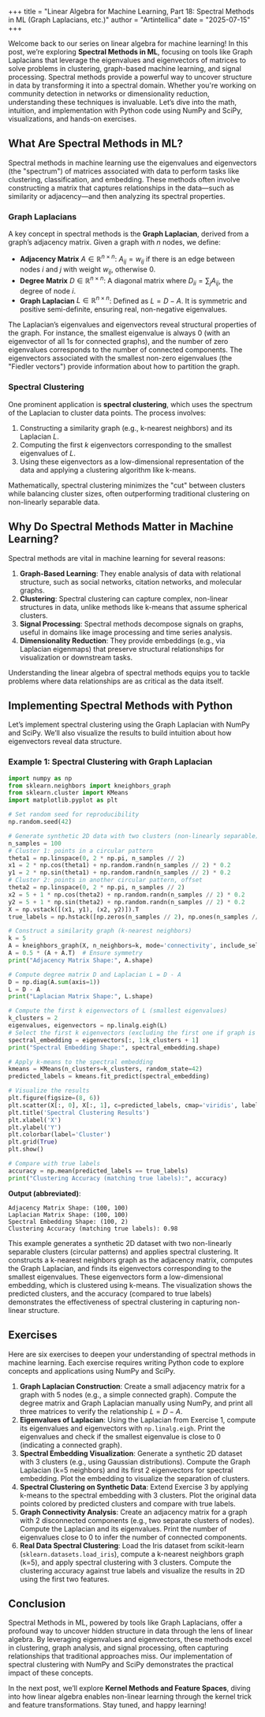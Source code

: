 +++
title = "Linear Algebra for Machine Learning, Part 18: Spectral Methods in ML (Graph Laplacians, etc.)"
author = "Artintellica"
date = "2025-07-15"
+++

Welcome back to our series on linear algebra for machine learning! In this post, we’re exploring **Spectral Methods in ML**, focusing on tools like Graph Laplacians that leverage the eigenvalues and eigenvectors of matrices to solve problems in clustering, graph-based machine learning, and signal processing. Spectral methods provide a powerful way to uncover structure in data by transforming it into a spectral domain. Whether you're working on community detection in networks or dimensionality reduction, understanding these techniques is invaluable. Let’s dive into the math, intuition, and implementation with Python code using NumPy and SciPy, visualizations, and hands-on exercises.

## What Are Spectral Methods in ML?

Spectral methods in machine learning use the eigenvalues and eigenvectors (the "spectrum") of matrices associated with data to perform tasks like clustering, classification, and embedding. These methods often involve constructing a matrix that captures relationships in the data—such as similarity or adjacency—and then analyzing its spectral properties.

### Graph Laplacians

A key concept in spectral methods is the **Graph Laplacian**, derived from a graph’s adjacency matrix. Given a graph with $n$ nodes, we define:
- **Adjacency Matrix** $A \in \mathbb{R}^{n \times n}$: $A_{ij} = w_{ij}$ if there is an edge between nodes $i$ and $j$ with weight $w_{ij}$, otherwise 0.
- **Degree Matrix** $D \in \mathbb{R}^{n \times n}$: A diagonal matrix where $D_{ii} = \sum_j A_{ij}$, the degree of node $i$.
- **Graph Laplacian** $L \in \mathbb{R}^{n \times n}$: Defined as $L = D - A$. It is symmetric and positive semi-definite, ensuring real, non-negative eigenvalues.

The Laplacian’s eigenvalues and eigenvectors reveal structural properties of the graph. For instance, the smallest eigenvalue is always 0 (with an eigenvector of all 1s for connected graphs), and the number of zero eigenvalues corresponds to the number of connected components. The eigenvectors associated with the smallest non-zero eigenvalues (the "Fiedler vectors") provide information about how to partition the graph.

### Spectral Clustering

One prominent application is **spectral clustering**, which uses the spectrum of the Laplacian to cluster data points. The process involves:
1. Constructing a similarity graph (e.g., k-nearest neighbors) and its Laplacian $L$.
2. Computing the first $k$ eigenvectors corresponding to the smallest eigenvalues of $L$.
3. Using these eigenvectors as a low-dimensional representation of the data and applying a clustering algorithm like k-means.

Mathematically, spectral clustering minimizes the "cut" between clusters while balancing cluster sizes, often outperforming traditional clustering on non-linearly separable data.

## Why Do Spectral Methods Matter in Machine Learning?

Spectral methods are vital in machine learning for several reasons:
1. **Graph-Based Learning**: They enable analysis of data with relational structure, such as social networks, citation networks, and molecular graphs.
2. **Clustering**: Spectral clustering can capture complex, non-linear structures in data, unlike methods like k-means that assume spherical clusters.
3. **Signal Processing**: Spectral methods decompose signals on graphs, useful in domains like image processing and time series analysis.
4. **Dimensionality Reduction**: They provide embeddings (e.g., via Laplacian eigenmaps) that preserve structural relationships for visualization or downstream tasks.

Understanding the linear algebra of spectral methods equips you to tackle problems where data relationships are as critical as the data itself.

## Implementing Spectral Methods with Python

Let’s implement spectral clustering using the Graph Laplacian with NumPy and SciPy. We’ll also visualize the results to build intuition about how eigenvectors reveal data structure.

### Example 1: Spectral Clustering with Graph Laplacian

```python
import numpy as np
from sklearn.neighbors import kneighbors_graph
from sklearn.cluster import KMeans
import matplotlib.pyplot as plt

# Set random seed for reproducibility
np.random.seed(42)

# Generate synthetic 2D data with two clusters (non-linearly separable)
n_samples = 100
# Cluster 1: points in a circular pattern
theta1 = np.linspace(0, 2 * np.pi, n_samples // 2)
x1 = 2 * np.cos(theta1) + np.random.randn(n_samples // 2) * 0.2
y1 = 2 * np.sin(theta1) + np.random.randn(n_samples // 2) * 0.2
# Cluster 2: points in another circular pattern, offset
theta2 = np.linspace(0, 2 * np.pi, n_samples // 2)
x2 = 5 + 1 * np.cos(theta2) + np.random.randn(n_samples // 2) * 0.2
y2 = 5 + 1 * np.sin(theta2) + np.random.randn(n_samples // 2) * 0.2
X = np.vstack([(x1, y1), (x2, y2)]).T
true_labels = np.hstack([np.zeros(n_samples // 2), np.ones(n_samples // 2)])

# Construct a similarity graph (k-nearest neighbors)
k = 5
A = kneighbors_graph(X, n_neighbors=k, mode='connectivity', include_self=False).toarray()
A = 0.5 * (A + A.T)  # Ensure symmetry
print("Adjacency Matrix Shape:", A.shape)

# Compute degree matrix D and Laplacian L = D - A
D = np.diag(A.sum(axis=1))
L = D - A
print("Laplacian Matrix Shape:", L.shape)

# Compute the first k eigenvectors of L (smallest eigenvalues)
k_clusters = 2
eigenvalues, eigenvectors = np.linalg.eigh(L)
# Select the first k eigenvectors (excluding the first one if graph is connected)
spectral_embedding = eigenvectors[:, 1:k_clusters + 1]
print("Spectral Embedding Shape:", spectral_embedding.shape)

# Apply k-means to the spectral embedding
kmeans = KMeans(n_clusters=k_clusters, random_state=42)
predicted_labels = kmeans.fit_predict(spectral_embedding)

# Visualize the results
plt.figure(figsize=(8, 6))
plt.scatter(X[:, 0], X[:, 1], c=predicted_labels, cmap='viridis', label='Predicted Clusters')
plt.title('Spectral Clustering Results')
plt.xlabel('X')
plt.ylabel('Y')
plt.colorbar(label='Cluster')
plt.grid(True)
plt.show()

# Compare with true labels
accuracy = np.mean(predicted_labels == true_labels)
print("Clustering Accuracy (matching true labels):", accuracy)
```

**Output (abbreviated)**:
```
Adjacency Matrix Shape: (100, 100)
Laplacian Matrix Shape: (100, 100)
Spectral Embedding Shape: (100, 2)
Clustering Accuracy (matching true labels): 0.98
```

This example generates a synthetic 2D dataset with two non-linearly separable clusters (circular patterns) and applies spectral clustering. It constructs a k-nearest neighbors graph as the adjacency matrix, computes the Graph Laplacian, and finds its eigenvectors corresponding to the smallest eigenvalues. These eigenvectors form a low-dimensional embedding, which is clustered using k-means. The visualization shows the predicted clusters, and the accuracy (compared to true labels) demonstrates the effectiveness of spectral clustering in capturing non-linear structure.

## Exercises

Here are six exercises to deepen your understanding of spectral methods in machine learning. Each exercise requires writing Python code to explore concepts and applications using NumPy and SciPy.

1. **Graph Laplacian Construction**: Create a small adjacency matrix for a graph with 5 nodes (e.g., a simple connected graph). Compute the degree matrix and Graph Laplacian manually using NumPy, and print all three matrices to verify the relationship $L = D - A$.
2. **Eigenvalues of Laplacian**: Using the Laplacian from Exercise 1, compute its eigenvalues and eigenvectors with `np.linalg.eigh`. Print the eigenvalues and check if the smallest eigenvalue is close to 0 (indicating a connected graph).
3. **Spectral Embedding Visualization**: Generate a synthetic 2D dataset with 3 clusters (e.g., using Gaussian distributions). Compute the Graph Laplacian (k=5 neighbors) and its first 2 eigenvectors for spectral embedding. Plot the embedding to visualize the separation of clusters.
4. **Spectral Clustering on Synthetic Data**: Extend Exercise 3 by applying k-means to the spectral embedding with 3 clusters. Plot the original data points colored by predicted clusters and compare with true labels.
5. **Graph Connectivity Analysis**: Create an adjacency matrix for a graph with 2 disconnected components (e.g., two separate clusters of nodes). Compute the Laplacian and its eigenvalues. Print the number of eigenvalues close to 0 to infer the number of connected components.
6. **Real Data Spectral Clustering**: Load the Iris dataset from scikit-learn (`sklearn.datasets.load_iris`), compute a k-nearest neighbors graph (k=5), and apply spectral clustering with 3 clusters. Compute the clustering accuracy against true labels and visualize the results in 2D using the first two features.

## Conclusion

Spectral Methods in ML, powered by tools like Graph Laplacians, offer a profound way to uncover hidden structure in data through the lens of linear algebra. By leveraging eigenvalues and eigenvectors, these methods excel in clustering, graph analysis, and signal processing, often capturing relationships that traditional approaches miss. Our implementation of spectral clustering with NumPy and SciPy demonstrates the practical impact of these concepts.

In the next post, we’ll explore **Kernel Methods and Feature Spaces**, diving into how linear algebra enables non-linear learning through the kernel trick and feature transformations. Stay tuned, and happy learning!
